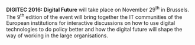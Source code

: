 

**DIGITEC 2016: Digital Future** will take place on November 29<sup>th</sup> in Brussels.
The 9<sup>th</sup> edition of the event will bring together the IT communities of the European institutions for interactive discussions on how to use digital technologies to do policy better and how the digital future will shape the way of working in the large organisations.
